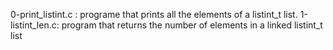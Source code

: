 0-print_listint.c : programe that prints all the elements of a listint_t list.
1-listint_len.c: program that returns the number of elements in a linked listint_t list
